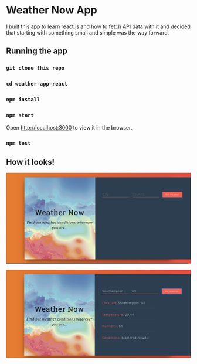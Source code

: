 # Weather Now App


I built this app to learn react.js and how to fetch API data with it and decided that starting with something small and simple was the way forward.


## Running the app
### `git clone this repo`
### `cd weather-app-react`
### `npm install`
### `npm start`

Open [http://localhost:3000](http://localhost:3000) to view it in the browser.

### `npm test` 

## How it looks!


<p><img src="firstappearance.png"></p>
<p><img src="afterenteringvalues.png"></p>
